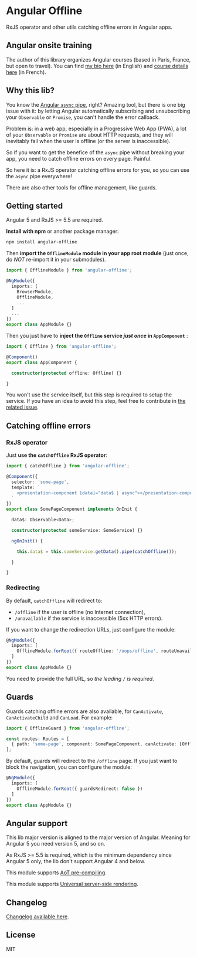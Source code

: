 # Angular Offline

RxJS operator and other utils catching offline errors in Angular apps.

## Angular onsite training

The author of this library organizes Angular courses (based in Paris, France, but open to travel). You can find [my bio here](https://www.cyrilletuzi.com/en/web/) (in English) and [course details here](https://formationjavascript.com/formation-angular/) (in French).

## Why this lib?

You know the [Angular `async` pipe](https://angular.io/guide/pipes#the-impure-asyncpipe), right? Amazing tool, but there is one big issue with it:
by letting Angular automatically subscribing and unsubscribing your `Observable` or `Promise`, you can't handle the error callback.

Problem is: in a web app, especially in a Progressive Web App (PWA),
a lot of your `Observable` or `Promise` are about HTTP requests,
and they will inevitably fail when the user is offline (or the server is inaccessible).

So if you want to get the benefice of the `async` pipe without breaking your app, you need to catch offline errors on every page. Painful.

So here it is: a RxJS operator catching offline errors for you, so you can use the `async` pipe everywhere!

There are also other tools for offline management, like guards.

## Getting started

Angular 5 and RxJS >= 5.5 are required.

**Install with npm** or another package manager:

```bash
npm install angular-offline
```

Then **import the `OfflineModule` module in your app root module** (just once, do *NOT* re-import it in your submodules).

```typescript
import { OfflineModule } from 'angular-offline';

@NgModule({
  imports: [
    BrowserModule,
    OfflineModule,
    ...
  ]
  ...
})
export class AppModule {}
```

Then you just have to **inject the `Offline` service *just once* in `AppComponent`** :

```typescript
import { Offline } from 'angular-offline';

@Component()
export class AppComponent {

  constructor(protected offline: Offline) {}

}
```

You won't use the service itself, but this step is required to setup the service. If you have an idea to avoid this step, feel free to contribute in [the related issue](https://github.com/cyrilletuzi/angular-offline/issues/1).

## Catching offline errors

### RxJS operator

Just **use the `catchOffline` RxJS operator**:

```typescript
import { catchOffline } from 'angular-offline';

@Component({
  selector: 'some-page',
  template: `
    <presentation-component [data]="data$ | async"></presentation-component>
  `
})
export class SomePageComponent implements OnInit {

  data$: Observable<Data>;

  constructor(protected someService: SomeService) {}

  ngOnInit() {

    this.data$ = this.someService.getData().pipe(catchOffline());

  }

}
```

### Redirecting

By default, `catchOffline` will redirect to:

- `/offline` if the user is offline (no Internet connection),
- `/unavailable` if the service is inaccessible (5xx HTTP errors).

If you want to change the redirection URLs, just configure the module:

```typescript
@NgModule({
  imports: [
    OfflineModule.forRoot({ routeOffline: '/oops/offline', routeUnavailable: '/oops/unavailable' })
  ]
})
export class AppModule {}
```

You need to provide the full URL, so *the leading `/` is required*.

## Guards

Guards catching offline errors are also available, for `CanActivate`, `CanActivateChild` and `CanLoad`. For example:

```typescript
import { OfflineGuard } from 'angular-offline';

const routes: Routes = [
  { path: 'some-page', component: SomePageComponent, canActivate: [OfflineGuard] }
];
```

By default, guards will redirect to the `/offline` page. If you just want to block the navigation, you can configure the module:
```typescript
@NgModule({
  imports: [
    OfflineModule.forRoot({ guardsRedirect: false })
  ]
})
export class AppModule {}
```

## Angular support

This lib major version is aligned to the major version of Angular. Meaning for Angular 5 you need version 5, and so on.

As RxJS >= 5.5 is required, which is the minimum dependency since Angular 5 only, the lib don't support Angular 4 and below.

This module supports [AoT pre-compiling](https://angular.io/guide/aot-compiler).

This module supports [Universal server-side rendering](https://github.com/angular/universal).

## Changelog

[Changelog available here](https://github.com/cyrilletuzi/angular-offline/blob/master/CHANGELOG.md).

## License

MIT
